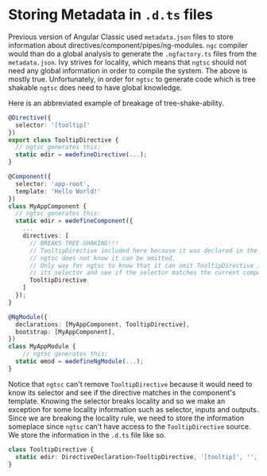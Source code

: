 # Storing Metadata in `.d.ts` files

Previous version of Angular Classic used `metadata.json` files to store information about directives/component/pipes/ng-modules.
`ngc` compiler would than do a global analysis to generate the `.ngfactory.ts` files from the `metadata.json`.
Ivy strives for locality, which means that `ngtsc` should not need any global information in order to compile the system.
The above is mostly true.
Unfortunately, in order for `ngtsc` to generate code which is tree shakable `ngtsc` does need to have global knowledge.

Here is an abbreviated example of breakage of tree-shake-ability.
```typescript
@Directive({
  selector: '[tooltip]'
})
export class TooltipDirective {
  // ngtsc generates this:
  static ɵdir = ɵɵdefineDirective(...);
}

@Component({
  selector: 'app-root',
  template: 'Hello World!'
})
class MyAppComponent {
  // ngtsc generates this:
  static ɵdir = ɵɵdefineComponent({
    ...
    directives: [
      // BREAKS TREE-SHAKING!!!
      // TooltipDirective included here because it was declared in the NgModule
      // ngtsc does not know it can be omitted.
      // Only way for ngtsc to know that it can omit TooltipDirective is if it knows
      // its selector and see if the selector matches the current component's template.
      TooltipDirective
    ]
  });
}

@NgModule({
  declarations: [MyAppComponent, TooltipDirective],
  bootstrap: [MyAppComponent],
})
class MyAppModule {
    // ngtsc generates this:
  static ɵmod = ɵɵdefineNgModule(...);
}
```

Notice that `ngtsc` can't remove `TooltipDirective` because it would need to know its selector and see if the directive matches in the component's template.
Knowing the selector breaks locality and so we make an exception for some locality information such as selector, inputs and outputs.
Since we are breaking the locality rule, we need to store the information someplace since `ngtsc` can't  have access to the `TooltipDirective` source.
We store the information in the `.d.ts` file like so.

```typescript
class TooltipDirective {
  static ɵdir: DirectiveDeclaration<TooltipDirective, '[tooltip]', '', {}, {}, []>
}
```
